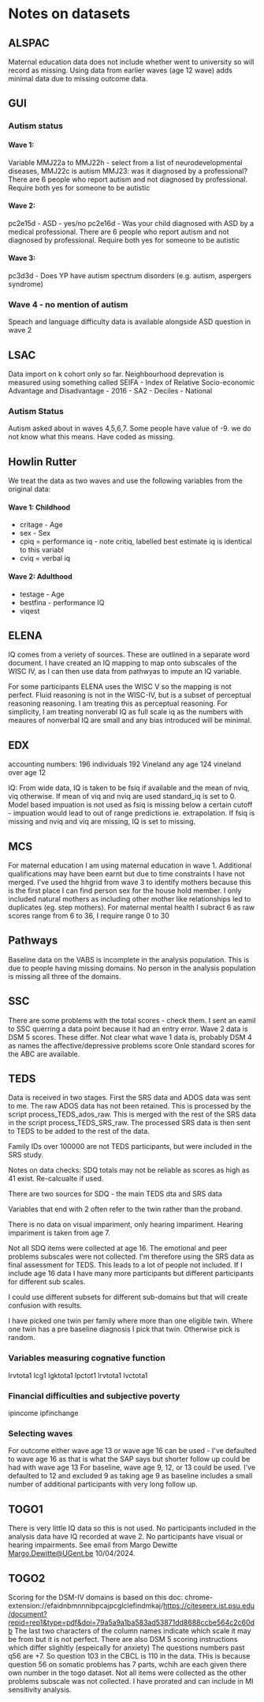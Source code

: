 # Notes on datasets

## ALSPAC

Maternal education data does not include whether went to university so will record as missing.
Using data from earlier waves (age 12 wave) adds minimal data due to missing outcome data. 

## GUI 

### Autism status

#### Wave 1: 
Variable MMJ22a to MMJ22h - select from a list of neurodevelopmental diseases, MMJ22c is autism 
MMJ23: was it diagnosed by a professional? There are 6 people who report autism and not diagnosed by professional. 
Require both yes for someone to be autistic

#### Wave 2: 
pc2e15d - ASD - yes/no
pc2e16d - Was your child diagnosed with ASD by a medical professional. 
There are 6 people who report autism and not diagnosed by professional. 
Require both yes for someone to be autistic

#### Wave 3: 
pc3d3d -  Does YP have autism spectrum disorders (e.g. autism, aspergers syndrome)

### Wave 4 - no mention of autism

Speach and language difficulty data is available alongside ASD question in wave 2

## LSAC
Data import on k cohort only so far.
Neighbourhood deprevation is measured using something called SEIFA - Index of Relative Socio-economic Advantage and Disadvantage - 2016 - SA2 - Deciles - National


### Autism Status
Autism asked about in waves 4,5,6,7. Some people have value of -9. we do not know what this means. Have coded as missing.

## Howlin Rutter
We treat the data as two waves and use the following variables from the original data:

#### Wave 1: Childhood
- critage - Age
- sex - Sex
- cpiq = performance iq - note critiq, labelled best estimate iq is identical to this variabl
- cviq = verbal iq

#### Wave 2: Adulthood
- testage - Age
- bestfina - performance IQ
- viqest


## ELENA
IQ comes from a veriety of sources. These are outlined in a separate word document. I have created an IQ mapping to map onto subscales of the WISC IV, as I can then use data from pathwyas to impute an IQ variable. 

For some participants ELENA uses the WISC V so the mapping is not perfect. Fluid reasoning is not in the WISC-IV, but is a subset of perceptual reasoning  reasoning. I am treating this as perceptual reasoning. For simplicity, I am treating nonverabl IQ as full scale iq as the numbers with meaures of nonverbal IQ are small and any bias introduced will be minimal.

## EDX
accounting numbers:
196 individuals
192 Vineland any age
124 vineland over age 12

IQ: From wide data, IQ is taken to be fsiq if available and the mean of nviq, viq otherwise. If mean of viq and nviq are used standard_iq is set to 0. Model based impuation is not used as fsiq is missing below a certain cutoff - impuation would lead to out of range predictions ie. extrapolation. If fsiq is missing and nviq and viq are missing, IQ is set to missing.

## MCS
For maternal education I am using maternal education in wave 1. Additional qualifications may have been earnt but due to time constraints I have not merged. I've used the hhgrid from wave 3 to identify mothers because this is the first place I can find person sex for the house hold member. I only included natural mothers as including other mother like relationships led to duplicates (eg. step mothers).
For maternal mental health I subract 6 as raw scores range from 6 to 36, I require range 0 to 30

## Pathways
Baseline data on the VABS is incomplete in the analysis population. This is due to people having missing domains. No person in the analysis population is missing all three of the domains.

## SSC
There are some problems with the total scores - check them. I sent an eamil to SSC querring a data point because it had an entry error.
Wave 2 data is DSM 5 scores. These differ. Not clear what wave 1 data is, probably DSM 4 as names the affective/depressive problems score 
Onle standard scores for the ABC are available.


## TEDS
Data is received in two stages. First the SRS data and ADOS data was sent to me. The raw ADOS data has not been retained. This is processed by the script process_TEDS_ados_raw. This is merged with the rest of the SRS data in the script process_TEDS_SRS_raw. The processed SRS data is then sent to TEDS to be added to the rest of the data. 

Family IDs over 100000 are not TEDS participants, but were included in the SRS study.

Notes on data checks: SDQ totals may not be reliable as scores as high as 41 exist. Re-calcualte if used.

There are two sources for SDQ - the main TEDS dta and SRS data

Variables that end with 2 often refer to the twin rather than the proband.

There is no data on visual impariment, only hearing impariment. Hearing impariment is taken from age 7.

Not all SDQ items were collected at age 16. The emotional and peer problems subscales were not collected. I'm therefore using the SRS data as final assessment for TEDS. This leads to a lot of people not included. If I include age 16 data I have many more participants but different participants for different sub scales.

I could use different subsets for different sub-domains but that will create confusion with results. 


I have picked one twin per family where more than one eligible twin. Where one twin has a pre baseline diagnosis I pick that twin. Otherwise pick is random. 

### Variables measuring cognative function
lrvtota1 lcg1 lgktota1 lpctot1 lrvtota1 lvctota1

### Financial difficulties and subjective poverty
ipincome ipfinchange 

### Selecting waves
For outcome either wave age 13 or wave age 16 can be used - I've defaulted to wave age 16 as that is what the SAP says but shorter follow up could be had with wave age 13
For baseline, wave age 9, 12, or 13 could be used. I've defaulted to 12 and excluded 9 as taking age 9 as baseline includes a small number of additional participants with very long follow up.

## TOGO1
There is very little IQ data so this is not used. No participants included in the analysis data have IQ recorded at wave 2. 
No participants have visual or hearing impairments. See email from Margo Dewitte <Margo.Dewitte@UGent.be> 10/04/2024.

## TOGO2
Scoring for the DSM-IV domains is based on this doc: chrome-extension://efaidnbmnnnibpcajpcglclefindmkaj/https://citeseerx.ist.psu.edu/document?repid=rep1&type=pdf&doi=79a5a9a1ba583ad53871dd8688ccbe564c2c60db
The last two characters of the column names indicate which scale it may be from but it is not perfect.
There are also DSM 5 scoring instructions which differ slighltly (espeically for anxiety)
The questions numbers past q56 are +7. So question 103 in the CBCL is 110 in the data. THis is because question 56 on somatic problems has 7 parts, wchih are each given there own number in the togo dataset.
Not all items were collected as the other problems subscale was not collected. I have prorated and can include in MI sensitivity analysis.
